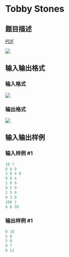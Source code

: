 # Tobby Stones

## 题目描述

[problemUrl]: https://uva.onlinejudge.org/index.php?option=com_onlinejudge&Itemid=8&category=871&page=show_problem&problem=5000

[PDF](https://uva.onlinejudge.org/external/131/p13102.pdf)

![](https://cdn.luogu.com.cn/upload/vjudge_pic/UVA13102/e5f058a21f9f9d09e1900e6c7421580001a00143.png)

## 输入输出格式

### 输入格式

![](https://cdn.luogu.com.cn/upload/vjudge_pic/UVA13102/2419485dd05954869dfa4fdcfcdf1f0a7d26c31a.png)

### 输出格式

![](https://cdn.luogu.com.cn/upload/vjudge_pic/UVA13102/11b087d4a731bc38a695e36429273731fa3cd6d7.png)

## 输入输出样例

### 输入样例 #1

```cpp
10 7
0 0 9
3 0 4 0
0 0 4
1 0 9
0 5 9
2 5 9
0 3 9
100 1
0 0 50
```


### 输出样例 #1

```cpp
0 10
5 0
5 0
0 7
0 51
```


